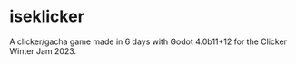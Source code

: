 # iseklicker
 
A clicker/gacha game made in 6 days with Godot 4.0b11+12 for the Clicker Winter Jam 2023.
